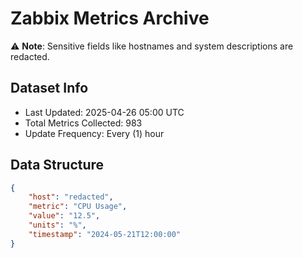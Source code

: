 # Zabbix Metrics Archive

⚠️ **Note**: Sensitive fields like hostnames and system descriptions are redacted.

## Dataset Info
- Last Updated: 2025-04-26 05:00 UTC
- Total Metrics Collected: 983
- Update Frequency: Every (1) hour

## Data Structure
```json
{
    "host": "redacted",
    "metric": "CPU Usage",
    "value": "12.5",
    "units": "%",
    "timestamp": "2024-05-21T12:00:00"
}
```
